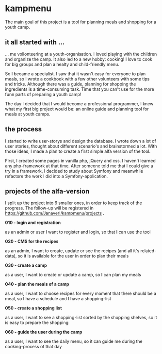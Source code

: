 # kampmenu
The main goal of this project is a tool for planning meals and shopping for a youth camp.

## it all started with ...
... me vollonteering at a youth-organisation. I loved playing with the children and organize the camp. It also led to a new hobby: cooking! I love to cook for big groups and plan a healty and child-friendly menu.

So I became a specialist. I saw that it wasn't easy for everyone to plan meals, so I wrote a cookbook with a few other volunteers with some tips and tricks. Although there was a guide, planning for shopping the ingredients is a time-consuming task. Time that you can't use for the more funn parts of preparing a youth camp!

The day I decided that I would become a professional programmer, I knew what my first big project would be: an online guide and planning tool for meals at youth camps.

## the process
I started to write user-storys and design the database.
I wrote down a lot of user stories, thought about different scenario's and brainstormed a lot.
With those ideas, I made a plan to create a first simple alfa version of the tool.

First, I created some pages in vanilla php, jQuery and css. I haven't learned any php-framework at that time.
After someone told me that I could give a try in a framework, I decided to study about Symfony and meanwhile refactore the work I did into a Symfony-application.
  
## projects of the alfa-version
I split up the project into 6 smaller ones, in order to keep track of the progress.
The follow-up will be registered in https://github.com/Janaverl/kampmenu/projects .

**010 - login and registration**

as an admin or user I want to register and login, so that I can use the tool

**020 - CMS for the recipes**

as an admin, I want to create, update or see the recipes (and all it's related-data), so it is available for the user in order to plan their meals

**030 - create a camp**

as a user, I want to create or update a camp, so I can plan my meals

**040 - plan the meals of a camp**

as a user, I want to choose recipes for every moment that there should be a meal, so I have a schedule and I have a shopping-list

**050 - create a shopping list**

as a user, I want to see a shopping-list sorted by the shopping shelves, so it is easy to prepare the shopping

**060 - guide the user during the camp**

as a user, I want to see the daily menu, so it can guide me during the cooking-process of that day
